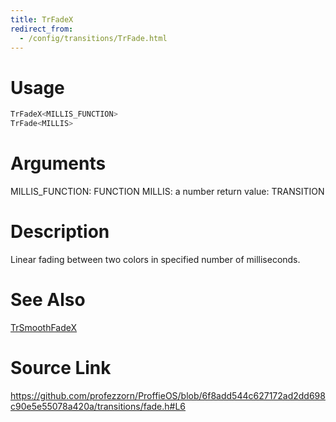 ```yaml
---
title: TrFadeX
redirect_from:
  - /config/transitions/TrFade.html
---
```


# Usage
```cpp
TrFadeX<MILLIS_FUNCTION>
TrFade<MILLIS>
```

# Arguments
MILLIS_FUNCTION: FUNCTION
MILLIS: a number
return value: TRANSITION

# Description
Linear fading between two colors in specified number of milliseconds.

# See Also
[TrSmoothFadeX](/config/transitions/TrSmoothFadeX.html)

# Source Link
https://github.com/profezzorn/ProffieOS/blob/6f8add544c627172ad2dd698c90e5e55078a420a/transitions/fade.h#L6
